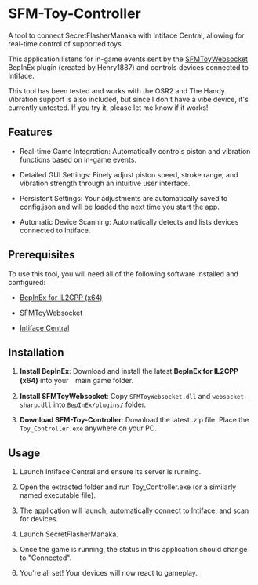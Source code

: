 # SFM-Toy-Controller

A tool to connect SecretFlasherManaka with Intiface Central, allowing for real-time control of supported toys.

This application listens for in-game events sent by the [SFMToyWebsocket](https://github.com/Henry1887/SFMToyWebsocket) BepInEx plugin (created by Henry1887) and controls devices connected to Intiface.

This tool has been tested and works with the OSR2 and The Handy.  
Vibration support is also included, but since I don't have a vibe device, it's currently untested. If you try it, please let me know if it works!

## Features
+ Real-time Game Integration: Automatically controls piston and vibration functions based on in-game events.

+ Detailed GUI Settings: Finely adjust piston speed, stroke range, and vibration strength through an intuitive user interface.

+ Persistent Settings: Your adjustments are automatically saved to config.json and will be loaded the next time you start the app.

+ Automatic Device Scanning: Automatically detects and lists devices connected to Intiface.

## Prerequisites
To use this tool, you will need all of the following software installed and configured:

+ [BepInEx for IL2CPP (x64)](https://builds.bepinex.dev/projects/bepinex_be)

+ [SFMToyWebsocket](https://github.com/Henry1887/SFMToyWebsocket)

+ [Intiface Central](https://intiface.com/central/)


## Installation
1. **Install BepInEx**: Download and install the latest **BepInEx for IL2CPP (x64)** into your　main game folder.

2. **Install SFMToyWebsocket**: Copy `SFMToyWebsocket.dll` and `websocket-sharp.dll` into `BepInEx/plugins/` folder.

3. **Download SFM-Toy-Controller**: Download the latest .zip file. Place the `Toy_Controller.exe` anywhere on your PC.

## Usage
1. Launch Intiface Central and ensure its server is running.

2. Open the extracted folder and run Toy_Controller.exe (or a similarly named executable file).

3. The application will launch, automatically connect to Intiface, and scan for devices.

4. Launch SecretFlasherManaka.

5. Once the game is running, the status in this application should change to "Connected".

6. You're all set! Your devices will now react to gameplay.
